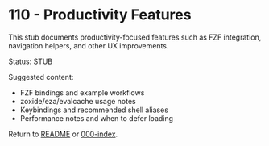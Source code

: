 # 110 - Productivity Features

This stub documents productivity-focused features such as FZF integration, navigation helpers, and other UX improvements.

Status: STUB

Suggested content:
- FZF bindings and example workflows
- zoxide/eza/evalcache usage notes
- Keybindings and recommended shell aliases
- Performance notes and when to defer loading

Return to [README](README.md) or [000-index](000-index.md).
